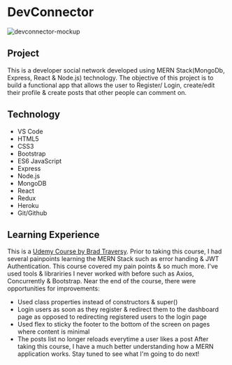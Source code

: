 DevConnector
======
![devconnector-mockup](https://user-images.githubusercontent.com/20465505/44378060-67f55500-a4b4-11e8-8311-bd840ddc342e.png)

## Project
This is a developer social network developed using MERN Stack(MongoDb, Express, React & Node.js) technology. The objective of this project is to build a functional app that allows the user to Register/ Login, create/edit their profile & create posts that other people can comment on.

## Technology
* VS Code
* HTML5
* CSS3
* Bootstrap
* ES6 JavaScript
* Express
* Node.js
* MongoDB
* React
* Redux
* Heroku
* Git/Github

## Learning Experience
This is a [Udemy Course by Brad Traversy](https://www.udemy.com/mern-stack-front-to-back/). Prior to taking this course, I had several painpoints learning the MERN Stack such as error handing & JWT Authentication. This course covered my pain points & so much more. I've used tools & librariries I never worked with before such as Axios, Concurrently & Bootstrap. Near the end of the course, there were opportunities for improvements:
* Used class properties instead of constructors & super()
* Login users as soon as they register & redirect them to the dashboard page as opposed to redirecting registered users to the login page
* Used flex to sticky the footer to the bottom of the screen on pages where content is minimal
* The posts list no longer reloads everytime a user likes a post
After taking this course, I have a much better understanding how a MERN application works. Stay tuned to see what I'm going to do next!
